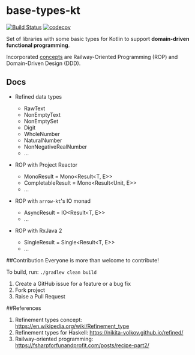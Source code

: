 # base-types-kt
[![Build Status](https://travis-ci.org/VirtusLab/base-types-kt.svg?branch=master)](https://travis-ci.org/VirtusLab/base-types-kt)
[![codecov](https://codecov.io/gh/VirtusLab/base-types-kt/branch/master/graph/badge.svg)](https://codecov.io/gh/VirtusLab/base-types-kt)

Set of libraries with some basic types for Kotlin to support **domain-driven functional programming**. 

Incorporated [concepts](#References) are Railway-Oriented Programming (ROP)
 and Domain-Driven Design (DDD).

## Docs

- Refined data types
    - RawText
    - NonEmptyText
    - NonEmptySet
    - Digit
    - WholeNumber
    - NaturalNumber
    - NonNegativeRealNumber
    - ...
    

- ROP with Project Reactor
    - MonoResult = Mono<Result<T, E>>
    - CompletableResult = Mono<Result<Unit, E>>    
    - ...
        
- ROP with `arrow-kt`'s IO monad
    - AsyncResult = IO<Result<T, E>>
    - ...

- ROP with RxJava 2
    - SingleResult = Single<Result<T, E>>
    - ...
    
##Contribution
Everyone is more than welcome to contribute!

To build, run: `./gradlew clean build`

1. Create a GitHub issue for a feature or a bug fix
2. Fork project
3. Raise a Pull Request
    
##References

1. Refinement types concept: https://en.wikipedia.org/wiki/Refinement_type
2. Refinement types for Haskell: https://nikita-volkov.github.io/refined/
3. Railway-oriented programming: https://fsharpforfunandprofit.com/posts/recipe-part2/